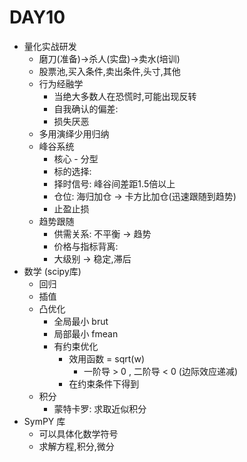 # DAY10

* 量化实战研发
  * 磨刀(准备)->杀人(实盘)->卖水(培训)
  * 股票池,买入条件,卖出条件,头寸,其他
  * 行为经融学
    * 当绝大多数人在恐慌时,可能出现反转
    * 自我确认的偏差:
    * 损失厌恶
  * 多用演绎少用归纳
  * 峰谷系统
    * 核心 - 分型
    * 标的选择:
    * 择时信号: 峰谷间差距1.5倍以上
    * 仓位: 海归加仓 -> 卡方比加仓(迅速跟随到趋势)
    * 止盈止损
  * 趋势跟随
    * 供需关系: 不平衡 -> 趋势
    * 价格与指标背离: 
    * 大级别 -> 稳定,滞后
* 数学 (scipy库)
  * 回归
  * 插值
  * 凸优化
    * 全局最小 brut
    * 局部最小 fmean
    * 有约束优化
      * 效用函数 = sqrt(w)
        * 一阶导 > 0 , 二阶导 < 0 (边际效应递减)
      * 在约束条件下得到
  * 积分
    * 蒙特卡罗: 求取近似积分
* SymPY 库
  * 可以具体化数学符号
  * 求解方程,积分,微分